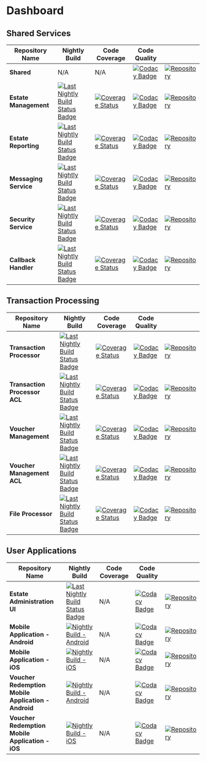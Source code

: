 # Dashboard

## Shared Services
|Repository Name|Nightly Build|Code Coverage |Code Quality||
| --- | --- | --- | --- | --- |
| **Shared** | N/A | N/A |[![Codacy Badge](https://app.codacy.com/project/badge/Grade/c50a66c66a1a4faab8464948640f6594)](https://www.codacy.com/gh/TransactionProcessing/Shared/dashboard?utm_source=github.com&amp;utm_medium=referral&amp;utm_content=TransactionProcessing/Shared&amp;utm_campaign=Badge_Grade) | [![Repository](https://img.shields.io/badge/github-repo-green)](https://github.com/TransactionProcessing/Shared)|
| **Estate Management** |[![Last Nightly Build Status Badge](https://github.com/TransactionProcessing/EstateManagement/workflows/Nightly%20Build/badge.svg)](https://github.com/TransactionProcessing/EstateManagement/actions?query=workflow%3A%22Nightly+Build%22) |[![Coverage Status](https://coveralls.io/repos/github/StuartFerguson/EstateManagement/badge.svg)](https://coveralls.io/github/StuartFerguson/EstateManagement) | [![Codacy Badge](https://app.codacy.com/project/badge/Grade/ac64c569c56c40ac8bf6ddf0f516970e)](https://www.codacy.com/gh/TransactionProcessing/EstateManagement/dashboard?utm_source=github.com&amp;utm_medium=referral&amp;utm_content=TransactionProcessing/EstateManagement&amp;utm_campaign=Badge_Grade) | [![Repository](https://img.shields.io/badge/github-repo-green)](https://github.com/TransactionProcessing/EstateManagement)|
| **Estate Reporting** | [![Last Nightly Build Status Badge](https://github.com/TransactionProcessing/EstateReporting/workflows/Nightly%20Build/badge.svg)](https://github.com/TransactionProcessing/EstateReporting/actions?query=workflow%3A%22Nightly+Build%22)|[![Coverage Status](https://coveralls.io/repos/github/StuartFerguson/EstateReporting/badge.svg?branch=master)](https://coveralls.io/github/StuartFerguson/EstateReporting?branch=master) | [![Codacy Badge](https://app.codacy.com/project/badge/Grade/3dd9948becc042bd9040a9a0d0e97927)](https://www.codacy.com/gh/TransactionProcessing/EstateReporting/dashboard?utm_source=github.com&amp;utm_medium=referral&amp;utm_content=TransactionProcessing/EstateReporting&amp;utm_campaign=Badge_Grade) | [![Repository](https://img.shields.io/badge/github-repo-green)](https://github.com/TransactionProcessing/EstateReporting) |
| **Messaging Service** | [![Last Nightly Build Status Badge](https://github.com/TransactionProcessing/Messaging/workflows/Nightly%20Build/badge.svg)](https://github.com/TransactionProcessing/Messaging/actions?query=workflow%3A%22Nightly+Build%22)|[![Coverage Status](https://coveralls.io/repos/github/StuartFerguson/Messaging/badge.svg)](https://coveralls.io/github/StuartFerguson/Messaging) | [![Codacy Badge](https://app.codacy.com/project/badge/Grade/c9940f5cfec64b5eb0ae378078b84a7f)](https://www.codacy.com/gh/TransactionProcessing/Messaging/dashboard?utm_source=github.com&amp;utm_medium=referral&amp;utm_content=TransactionProcessing/Messaging&amp;utm_campaign=Badge_Grade) |[![Repository](https://img.shields.io/badge/github-repo-green)](https://github.com/TransactionProcessing/Messaging) |
| **Security Service** | [![Last Nightly Build Status Badge](https://github.com/TransactionProcessing/SecurityService/workflows/Nightly%20Build/badge.svg)](https://github.com/TransactionProcessing/SecurityService/actions?query=workflow%3A%22Nightly+Build%22)|[![Coverage Status](https://coveralls.io/repos/github/StuartFerguson/SecurityService/badge.svg?branch=master)](https://coveralls.io/github/StuartFerguson/SecurityService?branch=master) | [![Codacy Badge](https://app.codacy.com/project/badge/Grade/87178472171e4d56a8be014574070c9f)](https://www.codacy.com/gh/TransactionProcessing/SecurityService/dashboard?utm_source=github.com&amp;utm_medium=referral&amp;utm_content=TransactionProcessing/SecurityService&amp;utm_campaign=Badge_Grade) | [![Repository](https://img.shields.io/badge/github-repo-green)](https://github.com/TransactionProcessing/SecurityService) |
| **Callback Handler** | [![Last Nightly Build Status Badge](https://github.com/TransactionProcessing/CallbackHandler/workflows/Nightly%20Build/badge.svg)](https://github.com/TransactionProcessing/CallbackHandler/actions?query=workflow%3A%22Nightly+Build%22)|[![Coverage Status](https://coveralls.io/repos/github/StuartFerguson/CallbackHandler/badge.svg?branch=master)](https://coveralls.io/github/StuartFerguson/CallbackHandler?branch=master) | [![Codacy Badge](https://app.codacy.com/project/badge/Grade/87178472171e4d56a8be014574070c9f)](https://www.codacy.com/gh/TransactionProcessing/CallbackHandler/dashboard?utm_source=github.com&amp;utm_medium=referral&amp;utm_content=TransactionProcessing/CallbackHandler&amp;utm_campaign=Badge_Grade) | [![Repository](https://img.shields.io/badge/github-repo-green)](https://github.com/TransactionProcessing/CallbackHandler) |

## Transaction Processing
|Repository Name|Nightly Build|Code Coverage |Code Quality||
| --- | --- | --- | --- | --- |
| **Transaction Processor** | [![Last Nightly Build Status Badge](https://github.com/TransactionProcessing/TransactionProcessor/workflows/Nightly%20Build/badge.svg)](https://github.com/TransactionProcessing/TransactionProcessor/actions?query=workflow%3A%22Nightly+Build%22)|[![Coverage Status](https://coveralls.io/repos/github/StuartFerguson/TransactionProcessor/badge.svg)](https://coveralls.io/github/StuartFerguson/TransactionProcessor) | [![Codacy Badge](https://app.codacy.com/project/badge/Grade/67afe293af4946a987aa4083bb458162)](https://www.codacy.com/gh/TransactionProcessing/TransactionProcessor/dashboard?utm_source=github.com&amp;utm_medium=referral&amp;utm_content=TransactionProcessing/TransactionProcessor&amp;utm_campaign=Badge_Grade) | [![Repository](https://img.shields.io/badge/github-repo-green)](https://github.com/TransactionProcessing/TransactionProcessor) |
| **Transaction Processor ACL** | [![Last Nightly Build Status Badge](https://github.com/TransactionProcessing/TransactionProcessorACL/workflows/Nightly%20Build/badge.svg)](https://github.com/TransactionProcessing/TransactionProcessorACL/actions?query=workflow%3A%22Nightly+Build%22)|[![Coverage Status](https://coveralls.io/repos/github/StuartFerguson/TransactionProcessorACL/badge.svg)](https://coveralls.io/github/StuartFerguson/TransactionProcessorACL) | [![Codacy Badge](https://app.codacy.com/project/badge/Grade/3e2c5a4f5ae743148a7bc4b7a3e90336)](https://www.codacy.com/gh/TransactionProcessing/TransactionProcessorACL/dashboard?utm_source=github.com&amp;utm_medium=referral&amp;utm_content=TransactionProcessing/TransactionProcessorACL&amp;utm_campaign=Badge_Grade)|[![Repository](https://img.shields.io/badge/github-repo-green)](https://github.com/TransactionProcessing/TransactionProcessorACL) |
| **Voucher Management** | [![Last Nightly Build Status Badge](https://github.com/TransactionProcessing/VoucherManagement/workflows/Nightly%20Build/badge.svg)](https://github.com/TransactionProcessing/VoucherManagement/actions?query=workflow%3A%22Nightly+Build%22)|[![Coverage Status](https://coveralls.io/repos/github/StuartFerguson/VoucherManagement/badge.svg)](https://coveralls.io/github/StuartFerguson/VoucherManagement) | [![Codacy Badge](https://app.codacy.com/project/badge/Grade/2333b3a79fcc4fe0b198fe0c6da5be30)](https://www.codacy.com/gh/TransactionProcessing/VoucherManagement/dashboard?utm_source=github.com&amp;utm_medium=referral&amp;utm_content=TransactionProcessing/VoucherManagement&amp;utm_campaign=Badge_Grade) |[![Repository](https://img.shields.io/badge/github-repo-green)](https://github.com/TransactionProcessing/VoucherManagement) |
| **Voucher Management ACL** | [![Last Nightly Build Status Badge](https://github.com/TransactionProcessing/VoucherManagementACL/workflows/Nightly%20Build/badge.svg)](https://github.com/TransactionProcessing/VoucherManagementACL/actions?query=workflow%3A%22Nightly+Build%22)|[![Coverage Status](https://coveralls.io/repos/github/StuartFerguson/VoucherManagementACL/badge.svg)](https://coveralls.io/github/StuartFerguson/VoucherManagementACL) | [![Codacy Badge](https://app.codacy.com/project/badge/Grade/d0e7191f7cd144088572e03541c0a7fc)](https://www.codacy.com/gh/TransactionProcessing/VoucherManagementACL/dashboard?utm_source=github.com&amp;utm_medium=referral&amp;utm_content=TransactionProcessing/VoucherManagementACL&amp;utm_campaign=Badge_Grade) |[![Repository](https://img.shields.io/badge/github-repo-green)](https://github.com/TransactionProcessing/VoucherManagementACL) |
| **File Processor** | [![Last Nightly Build Status Badge](https://github.com/TransactionProcessing/FileProcessor/workflows/Nightly%20Build/badge.svg)](https://github.com/TransactionProcessing/FileProcessor/actions?query=workflow%3A%22Nightly+Build%22)|[![Coverage Status](https://coveralls.io/repos/github/StuartFerguson/FileProcessor/badge.svg)](https://coveralls.io/github/StuartFerguson/FileProcessor) | [![Codacy Badge](https://app.codacy.com/project/badge/Grade/b48e91e8fffa42b58d219b31dc813412)](https://www.codacy.com/gh/TransactionProcessing/FileProcessor/dashboard?utm_source=github.com&amp;utm_medium=referral&amp;utm_content=TransactionProcessing/FileProcessor&amp;utm_campaign=Badge_Grade) | [![Repository](https://img.shields.io/badge/github-repo-green)](https://github.com/TransactionProcessing/FileProcessor) |


## User Applications

|Repository Name|Nightly Build|Code Coverage |Code Quality||
| --- | --- | --- | --- | --- |
| **Estate Administration UI** | [![Last Nightly Build Status Badge](https://github.com/TransactionProcessing/EstateAdministrationUI/workflows/Nightly%20Build/badge.svg)](https://github.com/TransactionProcessing/EstateAdministrationUI/actions?query=workflow%3A%22Nightly+Build%22)| N/A | [![Codacy Badge](https://app.codacy.com/project/badge/Grade/29e0dcc71d50445b87c62710acdd5951)](https://www.codacy.com/gh/TransactionProcessing/EstateAdministrationUI/dashboard?utm_source=github.com&amp;utm_medium=referral&amp;utm_content=TransactionProcessing/EstateAdministrationUI&amp;utm_campaign=Badge_Grade) | [![Repository](https://img.shields.io/badge/github-repo-green)](https://github.com/TransactionProcessing/EstateAdministrationUI)
| **Mobile Application - Android** | [![Nightly Build - Android](https://github.com/TransactionProcessing/MobileApplication/workflows/Nightly%20Build%20-%20Android/badge.svg)](https://github.com/TransactionProcessing/MobileApplication/actions?query=workflow%3A%22Nightly+Build+-+Android%22) | N/A | [![Codacy Badge](https://app.codacy.com/project/badge/Grade/c7d2fff95606401092efe5d880e07f7d)](https://www.codacy.com/gh/TransactionProcessing/MobileApplication/dashboard?utm_source=github.com&amp;utm_medium=referral&amp;utm_content=TransactionProcessing/MobileApplication&amp;utm_campaign=Badge_Grade)  |[![Repository](https://img.shields.io/badge/github-repo-green)](https://github.com/TransactionProcessing/MobileApplication) |
| **Mobile Application - iOS** | [![Nightly Build - iOS](https://github.com/TransactionProcessing/MobileApplication/workflows/Nightly%20Build%20-%20iOS/badge.svg)](https://github.com/TransactionProcessing/MobileApplication/actions?query=workflow%3A%22Nightly+Build+-+iOS%22) | N/A | [![Codacy Badge](https://app.codacy.com/project/badge/Grade/c7d2fff95606401092efe5d880e07f7d)](https://www.codacy.com/gh/TransactionProcessing/MobileApplication/dashboard?utm_source=github.com&amp;utm_medium=referral&amp;utm_content=TransactionProcessing/MobileApplication&amp;utm_campaign=Badge_Grade) |[![Repository](https://img.shields.io/badge/github-repo-green)](https://github.com/TransactionProcessing/MobileApplication) |
| **Voucher Redemption Mobile Application - Android** | [![Nightly Build - Android](https://github.com/TransactionProcessing/VoucherRedemptionMobile/workflows/Nightly%20Build%20-%20Android/badge.svg)](https://github.com/TransactionProcessing/VoucherRedemptionMobile/actions?query=workflow%3A%22Nightly+Build+-+Android%22) | N/A | [![Codacy Badge](https://app.codacy.com/project/badge/Grade/0bc7e41e50794586af56bfad8923a7e0)](https://www.codacy.com/gh/TransactionProcessing/VoucherRedemptionMobile/dashboard?utm_source=github.com&amp;utm_medium=referral&amp;utm_content=TransactionProcessing/VoucherRedemptionMobile&amp;utm_campaign=Badge_Grade)|[![Repository](https://img.shields.io/badge/github-repo-green)](https://github.com/TransactionProcessing/VoucherRedemptionMobile) |
| **Voucher Redemption Mobile Application - iOS** | [![Nightly Build - iOS](https://github.com/TransactionProcessing/VoucherRedemptionMobile/workflows/Nightly%20Build%20-%20iOS/badge.svg)](https://github.com/TransactionProcessing/VoucherRedemptionMobile/actions?query=workflow%3A%22Nightly+Build+-+iOS%22) | N/A | [![Codacy Badge](https://app.codacy.com/project/badge/Grade/0bc7e41e50794586af56bfad8923a7e0)](https://www.codacy.com/gh/TransactionProcessing/VoucherRedemptionMobile/dashboard?utm_source=github.com&amp;utm_medium=referral&amp;utm_content=TransactionProcessing/VoucherRedemptionMobile&amp;utm_campaign=Badge_Grade) |[![Repository](https://img.shields.io/badge/github-repo-green)](https://github.com/TransactionProcessing/VoucherRedemptionMobile) |
